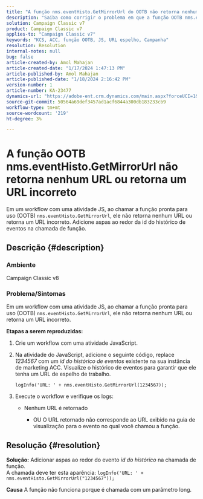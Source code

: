 ```yaml
---
title: "A função nms.eventHisto.GetMirrorUrl do OOTB não retorna nenhum URL ou retorna um URL incorreto"
description: "Saiba como corrigir o problema em que a função OOTB nms.eventHisto.GetMirrorUrl não retorna nenhum URL no Adobe Campaign Classic."
solution: Campaign Classic v7
product: Campaign Classic v7
applies-to: "Campaign Classic v7"
keywords: "KCS, ACC, função OOTB, JS, URL espelho, Campanha"
resolution: Resolution
internal-notes: null
bug: false
article-created-by: Amol Mahajan
article-created-date: "1/17/2024 1:47:13 PM"
article-published-by: Amol Mahajan
article-published-date: "1/18/2024 2:16:42 PM"
version-number: 1
article-number: KA-23477
dynamics-url: "https://adobe-ent.crm.dynamics.com/main.aspx?forceUCI=1&pagetype=entityrecord&etn=knowledgearticle&id=abb008e9-3eb5-ee11-a569-6045bd006295"
source-git-commit: 50564a69def3457ad1acf6844a300db183233cb9
workflow-type: tm+mt
source-wordcount: '219'
ht-degree: 3%

---
```


# A função OOTB nms.eventHisto.GetMirrorUrl não retorna nenhum URL ou retorna um URL incorreto


Em um workflow com uma atividade JS, ao chamar a função pronta para uso (OOTB) `nms.eventHisto.GetMirrorUrl`, ele não retorna nenhum URL ou retorna um URL incorreto. Adicione aspas ao redor da id do histórico de eventos na chamada de função.

## Descrição {#description}


### <b>Ambiente</b>

Campaign Classic v8



### <b>Problema/Sintomas</b>

Em um workflow com uma atividade JS, ao chamar a função pronta para uso (OOTB) `nms.eventHisto.GetMirrorUrl`, ele não retorna nenhum URL ou retorna um URL incorreto.

<b>Etapas a serem reproduzidas:</b>

1. Crie um workflow com uma atividade JavaScript.


2. Na atividade do JavaScript, adicione o seguinte código, replace *1234567* com um *id do histórico de eventos* existente na sua instância de marketing ACC. Visualize o histórico de eventos para garantir que ele tenha um URL de espelho de trabalho.



   `logInfo('URL: ' + nms.eventHisto.GetMirrorUrl(1234567));`


3. Execute o workflow e verifique os logs:

   - Nenhum URL é retornado




      - OU O URL retornado não corresponde ao URL exibido na guia de visualização para o evento no qual você chamou a função.



## Resolução {#resolution}

<b>Solução:</b>
Adicionar aspas ao redor do evento *id do histórico* na chamada de função.
<br>A chamada deve ter esta aparência:
`logInfo('URL: ' + nms.eventHisto.GetMirrorUrl("1234567"));`

<b>Causa</b>
A função não funciona porque é chamada com um parâmetro long.
